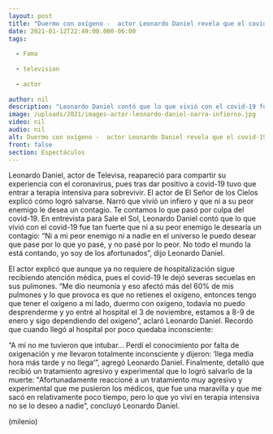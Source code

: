 ```yaml
---
layout: post
title: "Duermo con oxígeno -  actor Leonardo Daniel revela que el covid-19 le dejó severas secuelas"
date: 2021-01-12T22:49:00.000-06:00
tags:
  
  - Fama
  
  - television
  
  - actor
  
author: nil
description: "Leonardo Daniel contó que lo que vivió con el covid-19 fue tan fuerte que ni a su peor enemigo le desearía un contagio; reveló que vive con secuelas."
image: /uploads/2021/images-actor-leonardo-daniel-narra-infierno.jpg
video: nil
audio: nil
alt: Duermo con oxígeno -  actor Leonardo Daniel revela que el covid-19 le dejó severas secuelas
front: false
section: Espectáculos
---
```


Leonardo Daniel, actor de Televisa, reapareció para compartir su experiencia con el coronavirus, pues tras dar positivo a covid-19 tuvo que entrar a terapia intensiva para sobrevivir. El actor de El Señor de los Cielos explicó cómo logró salvarse. Narró que vivió un infiero y que ni a su peor enemigo le desea un contagio. Te contamos lo que pasó por culpa del covid-19. En entrevista para Sale el Sol, Leonardo Daniel contó que lo que vivió con el covid-19 fue tan fuerte que ni a su peor enemigo le desearía un contagio: “Ni a mi peor enemigo ni a nadie en el universo le puedo desear que pase por lo que yo pasé, y no pasé por lo peor. No todo el mundo la está contando, yo soy de los afortunados”, dijo Leonardo Daniel.

​El actor explicó que aunque ya no requiere de hospitalización sigue recibiendo atención médica, pues el covid-19 le dejó severas secuelas en sus pulmones. “Me dio neumonía y eso afectó más del 60% de mis pulmones y lo que provoca es que no retienes el oxígeno, entonces tengo que tener el oxígeno a mi lado, duermo con oxígeno, todavía no puedo desprenderme y yo entré al hospital el 3 de noviembre, estamos a 8-9 de enero y sigo dependiendo del oxígeno”, aclaró Leonardo Daniel. Recordó que cuando llegó al hospital por poco quedaba inconsciente: 

“A mí no me tuvieron que intubar... Perdí el conocimiento por falta de oxigenación y me llevaron totalmente inconsciente y dijeron: ‘llega media hora más tarde y no llega’”, agregó Leonardo Daniel. Finalmente, detalló que recibió un tratamiento agresivo y experimental que lo logró salvarlo de la muerte: "Afortunadamente reaccioné a un tratamiento muy agresivo y experimental que me pusieron los médicos, que fue una maravilla y que me sacó en relativamente poco tiempo, pero lo que yo viví en terapia intensiva no se lo deseo a nadie”, concluyó Leonardo Daniel. 

(milenio)